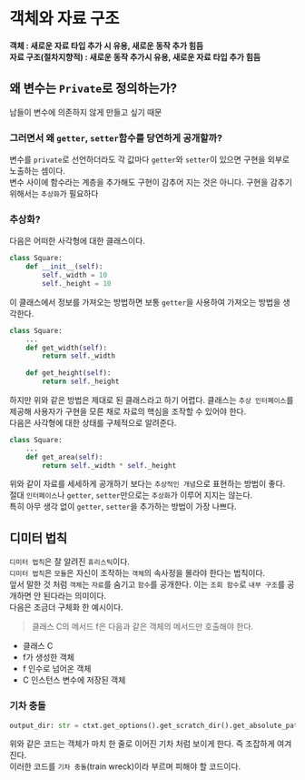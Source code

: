 # 객체와 자료 구조
__객체 : 새로운 자료 타입 추가 시 유용, 새로운 동작 추가 힘듬__<br/>
__자료 구조(절차지향적) : 새로운 동작 추가시 유용, 새로운 자료 타입 추가 힘듬__

## 왜 변수는 `Private`로 정의하는가?
남들이 변수에 의존하지 않게 만들고 싶기 때문
### 그러면서 왜 `getter`, `setter`함수를 당연하게 공개할까?
변수를 `private`로 선언하더라도 각 값마다 `getter`와 `setter`이 있으면 구현을 외부로 노출하는 셈이다.<br/>
변수 사이에 함수라는 계층을 추가해도 구현이 감추어 지는 것은 아니다. 구현을 감추기 위해서는 `추상화`가 필요하다

### 추상화?
다음은 어떠한 사각형에 대한 클래스이다.
```python
class Square:
    def __init__(self):
        self._width = 10
        self._height = 10
```
이 클래스에서 정보를 가져오는 방법하면 보통 `getter`을 사용하여 가져오는 방법을 생각한다.
```python
class Square:
    ...
    def get_width(self):
        return self._width
        
    def get_height(self):
        return self._height
```
하지만 위와 같은 방법은 제대로 된 클래스라고 하기 어렵다. 클래스는 `추상 인터페이스`를 제공해 사용자가 구현을 모른 채로 자료의 핵심을 조작할 수 있어야 한다.<br/>
다음은 사각형에 대한 상태를 구체적으로 알려준다.
```python
class Square:
    ...
    def get_area(self):
        return self._width * self._height
```
위와 같이 자료를 세세하게 공개하기 보다는 `추상적인 개념`으로 표현하는 방법이 좋다. <br/>
절대 `인터페이스`나 `getter`, `setter`만으로는 `추상화`가 이루어 지지는 않는다.<br/>
특히 아무 생각 없이 `getter`, `setter`을 추가하는 방법이 가장 나쁘다.

## 디미터 법칙
`디미터 법칙`은 잘 알려진 `휴리스틱`이다. <br/>
`디미터 법칙`은 `모듈`은 자신이 조작하는 `객체`의 속사정을 몰라야 한다는 법칙이다.<br/>
앞서 말한 것 처럼 `객체`는 `자료`를 숨기고 `함수`를 공개한다. 이는 `조회 함수`로 `내부 구조`를 공개하면 안 된다라는 의미이다.<br/>
다음은 조금더 구체화 한 예시이다.
> 클래스 C의 메서드 f은 다음과 같은 객체의 메서드만 호출해야 한다.
- 클래스 C
- f가 생성한 객체
- f 인수로 넘어온 객체
- C 인스턴스 변수에 저장된 객체

### 기차 충돌
```python
output_dir: str = ctxt.get_options().get_scratch_dir().get_absolute_path()
```
위와 같은 코드는 객체가 마치 한 줄로 이어진 기차 처럼 보이게 한다. 즉 조잡하게 여겨진다.<br/>
이러한 코드를 `기차 충돌`(train wreck)이라 부르며 피해야 할 코드이다.
